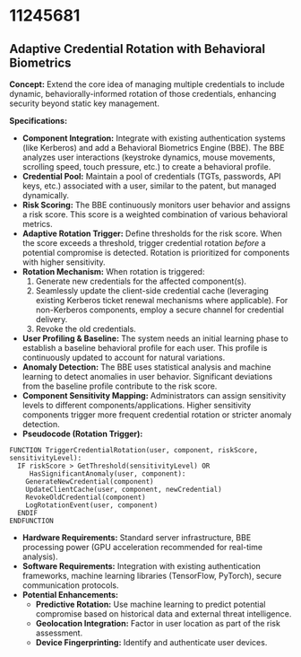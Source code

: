 # 11245681

## Adaptive Credential Rotation with Behavioral Biometrics

**Concept:** Extend the core idea of managing multiple credentials to include dynamic, behaviorally-informed rotation of those credentials, enhancing security beyond static key management.

**Specifications:**

*   **Component Integration:** Integrate with existing authentication systems (like Kerberos) and add a Behavioral Biometrics Engine (BBE). The BBE analyzes user interactions (keystroke dynamics, mouse movements, scrolling speed, touch pressure, etc.) to create a behavioral profile.
*   **Credential Pool:** Maintain a pool of credentials (TGTs, passwords, API keys, etc.) associated with a user, similar to the patent, but managed dynamically.
*   **Risk Scoring:**  The BBE continuously monitors user behavior and assigns a risk score. This score is a weighted combination of various behavioral metrics. 
*   **Adaptive Rotation Trigger:** Define thresholds for the risk score. When the score exceeds a threshold, trigger credential rotation *before* a potential compromise is detected.  Rotation is prioritized for components with higher sensitivity.
*   **Rotation Mechanism:** When rotation is triggered:
    1.  Generate new credentials for the affected component(s).
    2.  Seamlessly update the client-side credential cache (leveraging existing Kerberos ticket renewal mechanisms where applicable).  For non-Kerberos components, employ a secure channel for credential delivery.
    3.  Revoke the old credentials.
*   **User Profiling & Baseline:** The system needs an initial learning phase to establish a baseline behavioral profile for each user. This profile is continuously updated to account for natural variations.
*   **Anomaly Detection:**  The BBE uses statistical analysis and machine learning to detect anomalies in user behavior. Significant deviations from the baseline profile contribute to the risk score.
*   **Component Sensitivity Mapping:**  Administrators can assign sensitivity levels to different components/applications.  Higher sensitivity components trigger more frequent credential rotation or stricter anomaly detection.
*   **Pseudocode (Rotation Trigger):**

```
FUNCTION TriggerCredentialRotation(user, component, riskScore, sensitivityLevel):
  IF riskScore > GetThreshold(sensitivityLevel) OR
     HasSignificantAnomaly(user, component):
    GenerateNewCredential(component)
    UpdateClientCache(user, component, newCredential)
    RevokeOldCredential(component)
    LogRotationEvent(user, component)
  ENDIF
ENDFUNCTION
```

*   **Hardware Requirements:**  Standard server infrastructure, BBE processing power (GPU acceleration recommended for real-time analysis).
*   **Software Requirements:**  Integration with existing authentication frameworks, machine learning libraries (TensorFlow, PyTorch), secure communication protocols.
*   **Potential Enhancements:**
    *   **Predictive Rotation:**  Use machine learning to predict potential compromise based on historical data and external threat intelligence.
    *   **Geolocation Integration:** Factor in user location as part of the risk assessment.
    *   **Device Fingerprinting:** Identify and authenticate user devices.